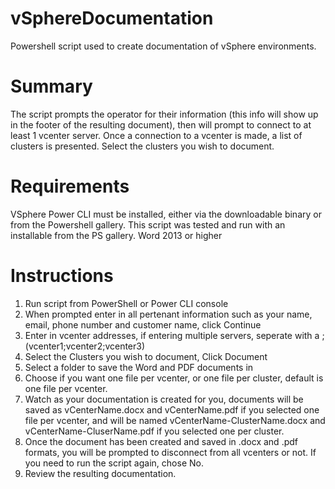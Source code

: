 # vSphereDocumentation
Powershell script used to create documentation of vSphere environments.

# Summary
The script prompts the operator for their information (this info will show up in the footer of the resulting document), then will prompt to connect to at least 1 vcenter server. Once a connection to a vcenter is made, a list of clusters is presented. Select the clusters you wish to document.

# Requirements
VSphere Power CLI must be installed, either via the downloadable binary or from the Powershell gallery. This script was tested and run with an installable from the PS gallery.
Word 2013 or higher

# Instructions
1. Run script from PowerShell or Power CLI console
2. When prompted enter in all pertenant information such as your name, email, phone number and customer name, click Continue
3. Enter in vcenter addresses, if entering multiple servers, seperate with a ; (vcenter1;vcenter2;vcenter3)
4. Select the Clusters you wish to document, Click Document
5. Select a folder to save the Word and PDF documents in
6. Choose if you want one file per vcenter, or one file per cluster, default is one file per vcenter.
7. Watch as your documentation is created for you, documents will be saved as vCenterName.docx and vCenterName.pdf if you selected one file per vcenter, and will be named vCenterName-ClusterName.docx and vCenterName-CluserName.pdf if you selected one per cluster. 
8. Once the document has been created and saved in .docx and .pdf formats, you will be prompted to disconnect from all vcenters or not. If you need to run the script again, chose No.
9. Review the resulting documentation.
